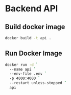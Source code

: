 # Backend API

## Build docker image

```sh
docker build -t api .
```

## Run Docker Image

```sh
docker run -d `
  --name api `
  --env-file .env `
  -p 4000:4000 `
  --restart unless-stopped `
  api
```

